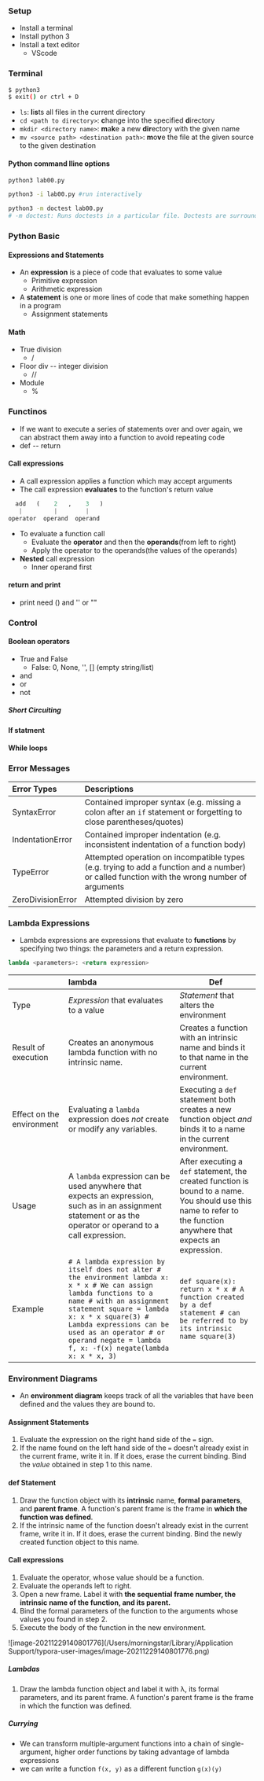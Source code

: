 ### Setup

* Install a terminal
* Install python 3
* Install a text editor
  * VScode



### Terminal

```bash
$ python3
$ exit() or ctrl + D
```

- `ls`: **l**i**s**ts all files in the current directory
- `cd <path to directory>`: **c**hange into the specified **d**irectory
- `mkdir <directory name>`: **m**a**k**e a new **dir**ectory with the given name
- `mv <source path> <destination path>`: **m**o**v**e the file at the given source to the given destination

#### Python command lline options

```bash
python3 lab00.py

python3 -i lab00.py #run interactively

python3 -m doctest lab00.py
# -m doctest: Runs doctests in a particular file. Doctests are surrounded by triple quotes (""") within functions.
```



### Python Basic

#### Expressions and Statements

* An **expression** is a piece of code that evaluates to some value
  * Primitive expression
  * Arithmetic expression
* A **statement** is one or more lines of code that make something happen in a program
  * Assignment statements

#### Math

* True division
  * /
* Floor div -- integer division
  * //
* Module
  * %

### Functinos

* If we want to execute a series of statements over and over again, we can abstract them away into a function to avoid repeating code
* def -- return

#### Call expressions

* A call expression applies a function which may accept arguments
* The call expression **evaluates** to the function's return value

```python
  add   (    2   ,    3   )
   |         |        |
operator  operand  operand
```

* To evaluate a function call
  * Evaluate the **operator** and then the **operands**(from left to right)
  * Apply the operator to the operands(the values of the operands)
* **Nested** call expression
  * Inner operand first

#### return and print

* print need () and '' or ""



### Control

#### Boolean operators

* True and False
  * False: 0, None, '', [] (empty string/list)
* and
* or
* not

##### Short Circuiting

#### If statment

#### While loops



### Error Messages

| Error Types       | Descriptions                                                 |
| :---------------- | :----------------------------------------------------------- |
| SyntaxError       | Contained improper syntax (e.g. missing a colon after an `if` statement or forgetting to close parentheses/quotes) |
| IndentationError  | Contained improper indentation (e.g. inconsistent indentation of a function body) |
| TypeError         | Attempted operation on incompatible types (e.g. trying to add a function and a number) or called function with the wrong number of arguments |
| ZeroDivisionError | Attempted division by zero                                   |



### Lambda Expressions

* Lambda expressions are expressions that evaluate to **functions** by specifying two things: the parameters and a return expression.

```python
lambda <parameters>: <return expression>
```



|                           | lambda                                                       | Def                                                          |
| :------------------------ | :----------------------------------------------------------- | ------------------------------------------------------------ |
| Type                      | *Expression* that evaluates to a value                       | *Statement* that alters the environment                      |
| Result of execution       | Creates an anonymous lambda function with no intrinsic name. | Creates a function with an intrinsic name and binds it to that name in the current environment. |
| Effect on the environment | Evaluating a `lambda` expression does *not* create or modify any variables. | Executing a `def` statement both creates a new function object *and* binds it to a name in the current environment. |
| Usage                     | A `lambda` expression can be used anywhere that expects an expression, such as in an assignment statement or as the operator or operand to a call expression. | After executing a `def` statement, the created function is bound to a name. You should use this name to refer to the function anywhere that expects an expression. |
| Example                   | `# A lambda expression by itself does not alter # the environment lambda x: x * x # We can assign lambda functions to a name # with an assignment statement square = lambda x: x * x square(3) # Lambda expressions can be used as an operator # or operand negate = lambda f, x: -f(x) negate(lambda x: x * x, 3)` | `def square(x):    return x * x # A function created by a def statement # can be referred to by its intrinsic name square(3)` |



### Environment Diagrams

* An **environment diagram** keeps track of all the variables that have been defined and the values they are bound to.

#### Assignment Statements

1. Evaluate the expression on the right hand side of the `=` sign.
2. If the name found on the left hand side of the `=` doesn't already exist in the current frame, write it in. If it does, erase the current binding. Bind the *value* obtained in step 1 to this name.

#### def Statement

1. Draw the function object with its **intrinsic** name, **formal parameters**, and **parent frame**. A function's parent frame is the frame in **which the function was defined**.
2. If the intrinsic name of the function doesn't already exist in the current frame, write it in. If it does, erase the current binding. Bind the newly created function object to this name.

#### Call expressions

1. Evaluate the operator, whose value should be a function.
2. Evaluate the operands left to right.
3. Open a new frame. Label it with **the sequential frame number, the intrinsic name of the function, and its parent.**
4. Bind the formal parameters of the function to the arguments whose values you found in step 2.
5. Execute the body of the function in the new environment.

![image-20211229140801776](/Users/morningstar/Library/Application Support/typora-user-images/image-20211229140801776.png)

##### Lambdas

1. Draw the lambda function object and label it with λ, its formal parameters, and its parent frame. A function's parent frame is the frame in which the function was defined.

##### Currying

* We can transform multiple-argument functions into a chain of single-argument, higher order functions by taking advantage of lambda expressions
* we can write a function `f(x, y)` as a different function `g(x)(y)`